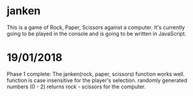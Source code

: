 # janken
This is a game of  Rock, Paper, Scissors against a computer. It's currently going to be played in the console and is going to be written in JavaScript.


# 19/01/2018
Phase 1 complete: The janken(rock, paper, scissors) function works well. 
function is case insensitive for the player's selection.
randomly generated numbers (0 - 2) returns rock - scissors for the computer.


